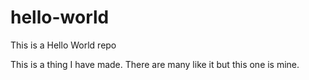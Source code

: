 # hello-world
This is a Hello World repo

This is a thing I have made. There are many like it but this one is mine.

